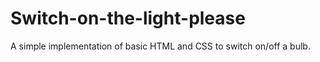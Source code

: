 # Switch-on-the-light-please

A simple implementation of basic HTML and CSS to switch on/off a bulb.
